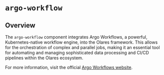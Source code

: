 # `argo-workflow`

## Overview

The `argo-workflow` component integrates Argo Workflows, a powerful, Kubernetes-native workflow engine, into the Olares framework. This allows for the orchestration of complex and parallel jobs, making it an essential tool for automating and managing sophisticated data processing and CI/CD pipelines within the Olares ecosystem.

For more information, visit the official [Argo Workflows website](https://argoproj.github.io/workflows).
